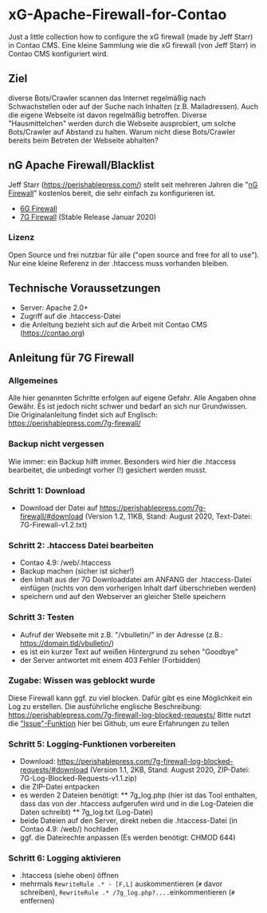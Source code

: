 # xG-Apache-Firewall-for-Contao
Just a little collection how to configure the xG firewall (made by Jeff Starr) in Contao CMS. 
Eine kleine Sammlung wie die xG firewall (von Jeff Starr) in Contao CMS konfiguriert wird.

## Ziel
diverse Bots/Crawler scannen das Internet regelmäßig nach Schwachstellen oder auf der Suche nach Inhalten (z.B. Mailadressen). Auch die eigene Webseite ist davon regelmäßig betroffen. Diverse "Hausmittelchen" werden durch die Webseite ausprobiert, um solche Bots/Crawler auf Abstand zu halten.
Warum nicht diese Bots/Crawler bereits beim Betreten der Webseite abhalten?

## nG Apache Firewall/Blacklist
Jeff Starr (https://perishablepress.com/) stellt seit mehreren Jahren die "[nG Firewall](https://perishablepress.com/tag/ng/)"  kostenlos bereit, die sehr einfach zu konfigurieren ist.
* [6G Firewall](https://perishablepress.com/6g/)
* [7G Firewall](https://perishablepress.com/7g-firewall/) (Stable Release Januar 2020)
### Lizenz
Open Source und frei nutzbar für alle ("open source and free for all to use"). Nur eine kleine Referenz in der .htaccess muss vorhanden bleiben.

## Technische Voraussetzungen
* Server: Apache 2.0+
* Zugriff auf die .htaccess-Datei
* die Anleitung bezieht sich auf die Arbeit mit Contao CMS (https://contao.org)

## Anleitung für 7G Firewall
### Allgemeines
Alle hier genannten Schritte erfolgen auf eigene Gefahr. Alle Angaben ohne Gewähr.
Es ist jedoch nicht schwer und bedarf an sich nur Grundwissen.
Die Originalanleitung findet sich auf Englisch: https://perishablepress.com/7g-firewall/
### Backup nicht vergessen
Wie immer: ein Backup hilft immer. Besonders wird hier die .htaccess bearbeitet, die unbedingt vorher (!) gesichert werden musst.
### Schritt 1: Download
* Download der Datei auf https://perishablepress.com/7g-firewall/#download (Version 1.2, 11KB, Stand: August 2020, Text-Datei: 7G-Firewall-v1.2.txt)
### Schritt 2: .htaccess Datei bearbeiten
* Contao 4.9: /web/.htaccess
* Backup machen (sicher ist sicher!)
* den Inhalt aus der 7G Downloaddatei am ANFANG der .htaccess-Datei einfügen (nichts von dem vorherigen Inhalt darf überschrieben werden)
* speichern und auf den Webserver an gleicher Stelle speichern
### Schritt 3: Testen
* Aufruf der Webseite mit z.B. "/vbulletin/" in der Adresse (z.B.: https://domain.tld/vbulletin/)
* es ist ein kurzer Text auf weißen Hintergrund zu sehen "Goodbye"
* der Server antwortet mit einem 403 Fehler (Forbidden)
### Zugabe: Wissen was geblockt wurde
Diese Firewall kann ggf. zu viel blocken. 
Dafür gibt es eine Möglichkeit ein Log zu erstellen. Die ausführliche englische Beschreibung: https://perishablepress.com/7g-firewall-log-blocked-requests/
Bitte nutzt die ["Issue"-Funktion](https://github.com/mathContao/xG-Apache-Firewall-for-Contao/issues) hier bei Github, um eure Erfahrungen zu teilen
### Schritt 5: Logging-Funktionen vorbereiten
* Download: https://perishablepress.com/7g-firewall-log-blocked-requests/#download (Version 1.1, 2KB, Stand: August 2020, ZIP-Datei: 7G-Log-Blocked-Requests-v1.1.zip)
* die ZIP-Datei entpacken
* es werden 2 Dateien benötigt:
** 7g_log.php (hier ist das Tool enthalten, dass das von der .htaccess aufgerufen wird und in die Log-Dateien die Daten schreibt)
** 7g_log.txt (Log-Datei)
* beide Dateien auf den Server, direkt neben die .htaccess-Datei (in Contao 4.9: /web/) hochladen
* ggf. die Dateirechte anpassen (Es werden benötigt: CHMOD 644)
### Schritt 6: Logging aktivieren
* .htaccess (siehe oben) öffnen
* mehrmals `RewriteRule .* - [F,L]` auskommentieren (`#` davor schreiben), `RewriteRule .* /7g_log.php?....`einkommentieren (`#` entfernen)
